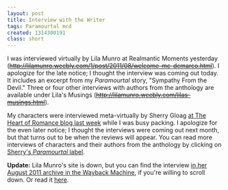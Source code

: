 ```yaml
---
layout: post
title: Interview with the Writer
tags: Paramourtal mcd
created: 1314300191
class: short
---
```

I was interviewed virtually by Lila Munro at Realmantic Moments yesterday (~~http://lilamunro.weebly.com/1/post/2011/08/welcome-mc-demarco.html~~).  I apologize for the late notice; I thought the interview was coming out today.  It includes an excerpt from my *Paramourtal* story, "Sympathy From the Devil."  Three or four other interviews with authors from the anthology are available under Lila's Musings (~~http://lilamunro.weebly.com/lilas-musings.html~~).

My characters were interviewed meta-virtually by Sherry Gloag [at The Heart of Romance blog last week](http://sherrygloagtheheartofromance.blogspot.com/2011/08/mc-demarco-author-of-sympathy-from.html) while I was busy packing.  I apologize for the even later notice; I thought the interviews were coming out next month, but that turns out to be when the reviews will appear.<!--break-->  You can read more interviews of characters and their authors from the anthology by clicking on [Sherry's *Paramourtal* label](http://sherrygloagtheheartofromance.blogspot.com/search/label/Paramourtal).

**Update:** Lila Munro's site is down, but you can find the interview [in her August 2011 archive in the Wayback Machine](https://web.archive.org/web/20120101232801/http://lilamunro.weebly.com/1/archives/08-2011/1.html), if you're willing to scroll down.  Or read it [here](/bio/pr/realmanticMoments.html).
